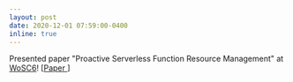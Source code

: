 ```yaml
---
layout: post
date: 2020-12-01 07:59:00-0400
inline: true
---
```


Presented paper "Proactive Serverless Function Resource Management" at [WoSC6](https://www.serverlesscomputing.org/wosc6/)! [<a href="{{ 'wosc6.pdf' | prepend: 'assets/pdf/' | relative_url}}" target="_blank" rel="noopener noreferrer">Paper <i class="fas fa-file-pdf"></i></a>]
